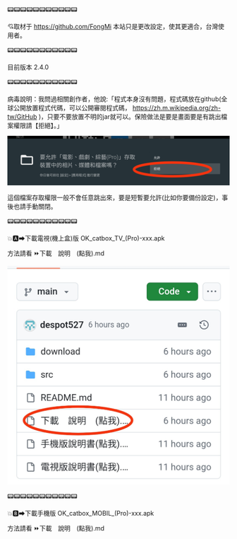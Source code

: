 📟📟📟📟📟📟📟📟📟📟📟

💘取材于 https://github.com/FongMi
本站只是更改設定，使其更適合，台灣使用者。

📟📟📟📟📟📟📟📟📟📟📟

目前版本 2.4.0  

📟📟📟📟📟📟📟📟📟📟📟

病毒說明：我問過相關創作者，他說:「程式本身沒有問題，程式碼放在github(全球公開放置程式代碼，可以公開審閱程式碼， https://zh.m.wikipedia.org/zh-tw/GitHub )，只要不要放置不明的jar就可以。保險做法是要是畫面要是有跳出檔案權限請【拒絕】。」

![image](https://raw.githubusercontent.com/despot527/ylb/main/src/fileright.png)

這個檔案存取權限一般不會任意跳出來，要是短暫要允許(比如你要備份設定)，事後也請手動關閉。

📟📟📟📟📟📟📟📟📟📟📟

💥🅰➡下載電視(機上盒)版
OK_catbox_TV_(Pro)-xxx.apk

方法請看 ⏩下載　說明　(點我).md

![image](https://raw.githubusercontent.com/despot527/ylb/main/src/DL0.jpg)

📟📟📟📟📟📟📟📟📟📟📟

💥🅱➡下載手機版
OK_catbox_MOBIL_(Pro)-xxx.apk

方法請看 ⏩下載　說明　(點我).md

